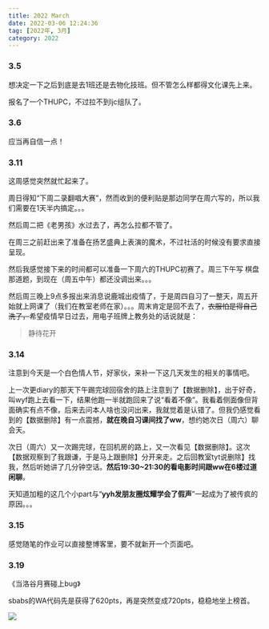 ```yaml
---
title: 2022 March
date: 2022-03-06 12:24:36
tag: [2022年, 3月]
category: 2022
---
```


### 3.5

想决定一下之后到底是去1班还是去物化技班。但不管怎么样都得文化课先上来。

报名了一个THUPC，不过拉不到ljc组队了。

### 3.6

应当再自信一点！

### 3.11

这周感觉突然就忙起来了。

周日得知“下周二录翻唱大赛”，然而收到的便利贴是那边同学在周六写的，所以我们需要在1天半内搞定。。。

然后周二把《老男孩》水过去了，再怎么拉都不管了。

在周三之前赶出来了准备在扬艺盛典上表演的魔术，不过社活的时候没有要求直接呈现。

然后我感觉接下来的时间都可以准备一下周六的THUPC初赛了。周三下午写 棋盘 那道题，到现在（周五中午）都还没调出来。。。

然后周三晚上9点多报出来消息说鹿城出疫情了，于是周四自习了一整天，周五开始就上网课了（我们在教室老师在家）。。。周末肯定是回不去了，~~衣服怕是得自己洗了，~~希望疫情早日过去，用电子班牌上教务处的话说就是：

> 静待花开

### 3.14

注意到今天是一个白色情人节，好家伙，来补一下这几天发生的相关的事情吧。

上一次更diary的那天下午踢完球回宿舍的路上注意到了【数据删除】，出于好奇，叫wyf跑上去看一下，结果他跑一半就跑回来了说“看着不像”。我看着侧面像但背面确实有点不像，后来去问本人啥也没问出来，我就觉着是认错了。但我仍感觉看到的【数据删除】有一点震撼，**就在晚自习课间找了ww**，想约她次日（周六）聊会天。

次日（周六）又一次踢完球，在回机房的路上，又一次看见【数据删除】。这次【数据观察到了我跟谦，于是马上跟删除】分开来走。之后回教室tyt说删除】找我，然后听她讲了几分钟空话。**然后19:30~21:30的看电影时间跟ww在6楼过道闲聊**。

天知道加粗的这几个小part与“**yyh发朋友圈炫耀学会了假声**”一起成为了被传疯的原因。。。

### 3.15

感觉随笔的作业可以直接整博客里，要不就新开一个页面吧。

### 3.19

《当洛谷月赛碰上bug》

sbabs的WA代码先是获得了620pts，再是突然变成720pts，稳稳地坐上榜首。

![](/medias/image/abs.png)